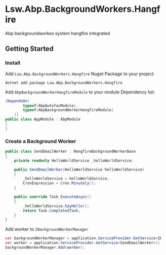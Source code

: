 # Lsw.Abp.BackgroundWorkers.Hangfire

Abp backgroundworkes system hangfire integrated

## Getting Started

### Install

Add `Lsw.Abp.BackgroundWorkers.Hangfire` Nuget Package to your project:

`dotnet add package Lsw.Abp.BackgroundWorkers.Hangfire`

Add `AbpBackgroundWorkerHangfireModule` to your module Dependency list:

```csharp
[DependsOn(
        typeof(AbpAutofacModule),
        typeof(AbpBackgroundWorkerHangfireModule)
    )]
public class AppModule : AbpModule
{
}
```

### Create a Background Worker

```csharp
public class SendEmailWorker : HangfireBackgroundWorkerBase
{
    private readonly HelloWorldService _helloWorldService;

    public SendEmailWorker(HelloWorldService helloWorldService)
    {
        _helloWorldService = helloWorldService;
        CronExpression = Cron.Minutely();
    }

    public override Task ExecuteAsync()
    {
        _helloWorldService.SayHello();
        return Task.CompletedTask;
    }
}
```

Add worker to `IBackgroundWorkerManager`

```csharp
var backgroundWorkerManager = application.ServiceProvider.GetService<IBackgroundWorkerManager>();
var worker = application.ServiceProvider.GetService<SendEmailWorker>();
backgroundWorkerManager.Add(worker);
```